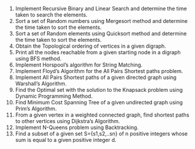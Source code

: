 1. Implement Recursive Binary and Linear Search and determine the time taken to search the 
elements. 
2. Sort a set of  Random numbers using Mergesort  method and determine the time taken to 
sort the elements. 
3. Sort a set of  Random elements using Quicksort  method and determine the time taken to sort 
the elements. 
4. Obtain the Topological ordering of vertices in a given digraph. 
5. Print all the nodes reachable from a given starting node in a digraph using BFS method. 
6. Implement Horspool’s algorithm for String Matching. 
7. Implement Floyd’s Algorithm for the All Pairs Shortest paths problem. 
8. Implement All Pairs Shortest paths of a given directed graph using Warshall’s Algorithm. 
9. Find the Optimal set with the solution to the Knapsack problem using Dynamic Programming 
Method. 
10. Find Minimum Cost Spanning Tree of a given undirected graph  using Prim’s Algorithm. 
11. From a given vertex in a weighted connected graph, find shortest paths to other vertices using 
Dijkstra’s Algorithm. 
12. Implement N-Queens problem using Backtracking. 
13. Find a subset of a given set S={s1,s2,..sn} of n positive integers whose sum is equal to a given 
positive integer d. 
